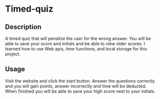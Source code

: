 # Timed-quiz

## Description

A timed quiz that will penalize the user for the wrong answer. You will be able to save your score and initials and be able to view older scores. I learned how to use Web apis, time functions, and local storage for this project. 


## Usage

Visit the website and click the start button. Answer the questions correctly and you will gain points, answer incorrectly and time will be deducted. When finished you will be able to save
your high score next to your initials. 
